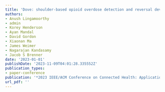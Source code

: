 ```yaml
---
title: 'Dove: shoulder-based opioid overdose detection and reversal device'
authors:
- Anush Lingamoorthy
- admin
- Korey Henderson
- Ayan Mandal
- David Gordon
- Xiaonan Ma
- James Weimer
- Nagarajan Kandasamy
- Jacob S Brenner
date: '2023-01-01'
publishDate: '2023-11-09T04:01:28.335552Z'
publication_types:
- paper-conference
publication: '*2023 IEEE/ACM Conference on Connected Health: Applications, Systems and Engineering Technologies (CHASE)*'
url_pdf: '' 
---
```

